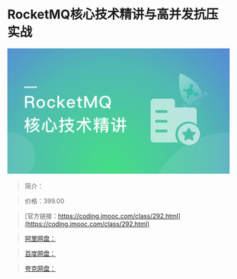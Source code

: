 # RocketMQ核心技术精讲与高并发抗压实战

![img](../../assets/5fce03a509d73cc505400304.png)

> 简介：

> 价格：399.00

> [官方链接：https://coding.imooc.com/class/292.html](https://coding.imooc.com/class/292.html)

> [阿里网盘：]()

> [百度网盘：]()

> [夸克网盘：]()
